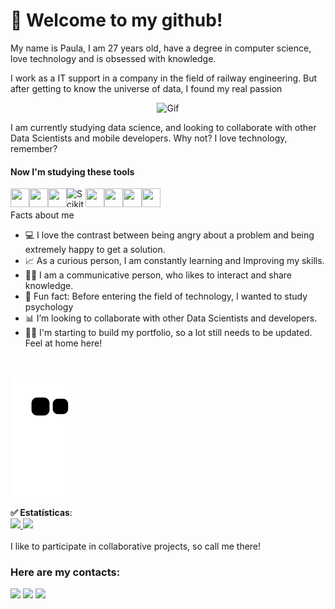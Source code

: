 # 👋 Welcome to my github!
My name is Paula, I am 27 years old, have a degree in computer science, love technology and is obsessed with knowledge. <br>

I work as a IT support in a company in the field of railway engineering. But after getting to know the universe of data, I found my real passion<br> 
<p align="center">
<img alt="Gif" src="https://media2.giphy.com/media/aNqEFrYVnsS52/giphy.gif?cid=ecf05e47ua5a5eng415rbbxducozhap9vsnvqf1i5uf5c2uj&rid=giphy.gif&ct=g" />
</p>
I am currently studying data science, and looking to collaborate with other Data Scientists and mobile developers. Why not? I love technology, remember?<br>



#### Now I'm studying these tools

<img align="left" src="https://cdn.jsdelivr.net/gh/devicons/devicon/icons/python/python-original.svg" width="30" height="30"/> <img align="left"  src="https://cdn.jsdelivr.net/gh/devicons/devicon/icons/pandas/pandas-original.svg" width="30" height="30"/> <img align="left"  src="https://cdn.jsdelivr.net/gh/devicons/devicon/icons/jupyter/jupyter-original.svg" width="30" height="30"/> [<img align="left" alt="Scikit-learn" width="30px"  height="30" src="https://upload.wikimedia.org/wikipedia/commons/0/05/Scikit_learn_logo_small.svg" />](https://scikit-learn.org/stable/) <img align="left"  src="https://cdn.jsdelivr.net/gh/devicons/devicon/icons/numpy/numpy-original.svg" width="30" height="30"/> <img align="left"  src="https://cdn.jsdelivr.net/gh/devicons/devicon/icons/ionic/ionic-original-wordmark.svg" width="30" height="30"/> <img align="left"  src="https://cdn.jsdelivr.net/gh/devicons/devicon/icons/git/git-original.svg" width="30" height="30"/> <img align="left"  src="https://cdn.jsdelivr.net/gh/devicons/devicon/icons/microsoftsqlserver/microsoftsqlserver-plain.svg" width="30" height="30"/> <br>
<br>
Facts about me
- 💻 I love the contrast between being angry about a problem and being extremely happy to get a solution.
- 📈 As a curious person, I am constantly learning and Improving my skills.
- 👩‍💼 I am a communicative person, who likes to interact and share knowledge.
- 🖤 Fun fact: Before entering the field of technology, I wanted to study psychology
- 📊 I’m looking to collaborate with other Data Scientists and developers.
- 👷‍♀️ I'm starting to build my portfolio, so a lot still needs to be updated. Feel at home here!
<br>

![Snake animation](https://github.com/PaulaM96/PaulaM96/blob/output/github-contribution-grid-snake.svg)
<br>
<div>
 <b> ✅ Estatísticas</b>: <br>
  
<a href="https://github.com/PaulaM96">
  <img height="180em" src="https://github-readme-stats.vercel.app/api/top-langs/?username=PaulaM96&layout=compact&langs_count=8&theme=dark"/>
</a>

<a href="https://github.com/PaulaM96">
  <img height="180em" src="https://github-readme-stats.vercel.app/api?username=PaulaM96&show_icons=true&theme=dark&include_commits=true"/>
</a>


</div>
<br>
I like to participate in collaborative projects, so call me there!

### Here are my contacts:

<div>
<a href="https://www.instagram.com/loolits/" alt="loolits | Instagram" target="_blank"><img src="https://img.shields.io/badge/-Instagram-%23E4405F?style=for-the-badge&logo=instagram&logoColor=white" target="_blank"></a>
<a href = "mailto:paula_muniz@outlook.com.br"><img src="https://img.shields.io/badge/Gmail-D14836?style=for-the-badge&logo=gmail&logoColor=white" target="_blank"></a>
<a href="https://www.linkedin.com/in/paula-pereira-muniz/"  alt="Paula Pereira Muniz | LinkedIn" target="_blank"><img src="https://img.shields.io/badge/-LinkedIn-%230077B5?style=for-the-badge&logo=linkedin&logoColor=white" target="_blank"></a>   
</div>

<!--
**PaulaM96/PaulaM96** is a ✨ _special_ ✨ repository because its `README.md` (this file) appears on your GitHub profile.

Here are some ideas to get you started:

- 🔭 I’m currently working on ...
- 🌱 I’m currently learning ...
- 👯 I’m looking to collaborate on ...
- 🤔 I’m looking for help with ...
- 💬 Ask me about ...
- 📫 How to reach me: ...
- 😄 Pronouns: ...
- ⚡ Fun fact: ...
-->
